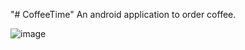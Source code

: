 "# CoffeeTime" 
An android application to order coffee.<br>


![image](https://user-images.githubusercontent.com/26721853/31315536-56534dc2-ac38-11e7-9c6d-f387dcb4aaea.png)
